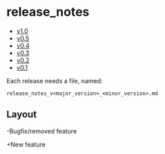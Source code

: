 # release_notes

* [v1.0](./release_notes_v1_0.md)
* [v0.5](./release_notes_v0_5.md)
* [v0.4](./release_notes_v0_4.md)
* [v0.3](./release_notes_v0_3.md)
* [v0.2](./release_notes_v0_2.md)
* [v0.1](./release_notes_v0_1.md)

Each release needs a file, named:

```
release_notes_v<major_version>_<minor_version>.md
```
## Layout
-Bugfix/removed feature

+New feature


